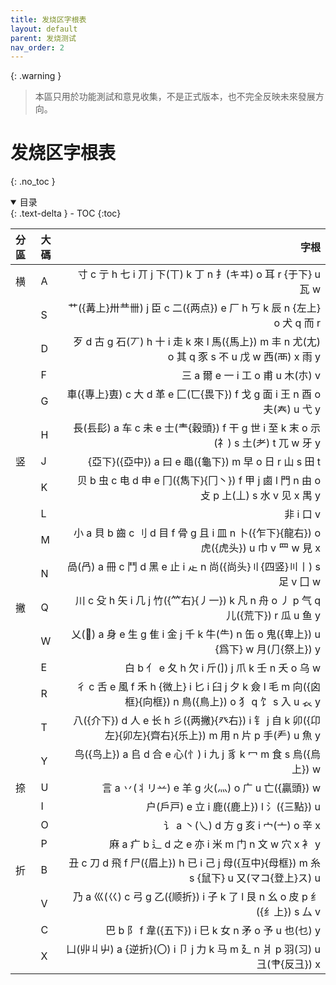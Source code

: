 ```yaml
---
title: 发烧区字根表
layout: default
parent: 发烧测试
nav_order: 2
---
```


{: .warning }
>本區只用於功能測試和意見收集，不是正式版本，也不完全反映未來發展方向。

<!-- omit in toc -->
# 发烧区字根表
{: .no_toc }

<details open markdown="block">
  <summary>
    目录
  </summary>
  {: .text-delta }
- TOC
{:toc}
</details>

| 分區 | 大碼 |                                                                                                                    字根 |
| :--- | :--- | ----------------------------------------------------------------------------------------------------------------------: |
| 横   | A    |                                                寸 c  亍 h  七 i  丌 j  下(丅) k  丁 n  扌(キヰ) o  耳 r  {于下} u  瓦 w |
|      | S    |                                          艹({冓上}卅龷卌) j  臣 c  二({两点}) e  厂 h  丂 k  辰 n  {左上} o  犬 q  而 r |
|      | D    |            歹 d  古 g  石(丆) h  十 i  走 k  來 l  馬({馬上}) m  丰 n  尤(尢) o  其 q  豕 s  不 u  戊 w  西(襾) x  雨 y |
|      | F    |                                                                                  三 a  爾 e  一 i  工 o  甫 u  木(朩) v |
|      | G    |                                       車({專上}叀) c  大 d  革 e  匚(匸{畏下}) f  戈 g  面 i  王 n  酉 o  夫(𡗗) u  弋 y |
|      | H    |                          長(镸髟) a  车 c  未 e  士(龶{穀頭}) f  干 g  世 i  至 k  末 o  示(礻) s  土(耂) t  兀 w  牙 y |
| 竖   | J    |                                                            {亞下}({亞中}) a  曰 e  黽({龜下}) m  早 o  日 r  山 s  田 t |
|      | K    |                    贝 b  虫 c  电 d  申 e  冂({雋下}{冂丶}) f  甲 j  鹵 l  門 n  由 o  攴 p  上(丄) s  水 v  见 x  禺 y |
|      | L    |                                                                                                              非 i  口 v |
|      | M    |                      小 a  貝 b  齒 c  刂 d  目 f  骨 g  且 i  皿 n  卜({乍下}{龍右}) o  虎({虎头}) u  巾 v  罒 w  見 x |
|      | N    |                                            咼(冎) a  冊 c  鬥 d  黑 e  止 i  龰 n  尚({尚头}〢{四竖}〣丨) s  足 v  囗 w |
| 撇   | Q    |                             川 c  殳 h  矢 i  几 j  竹({⺮右}{丿一}) k  凡 n  舟 o  丿 p  气 q  儿({荒下}) r  瓜 u  鱼 y |
|      | W    |                             乂(𠂭) a  身 e  生 g  隹 i  金 j  千 k  牛(⺧) n  缶 o  鬼({卑上}) u  {爲下} w  月(⺆{祭上}) y |
|      | E    |                                                                 白 b  亻 e  夂 h  欠 i  斤() j  爪 k  壬 n  夭 o  乌 w |
|      | R    | 彳 c  舌 e  風 f  禾 h  {微上} i  匕 i  臼 j  夕 k  僉 l  毛 m  向({囟框}{向框}) n  鳥({鳥上}) o  犭 q  饣 s  入 u  𧘇 y |
|      | T    |    八({介下}) d  人 e  长 h  彡({两撇}{癶右}) i  钅 j  自 k  卯({卬左}{卯左}{齊右}{乐上}) m  用 n  片 p  手(龵) u  魚 y |
|      | Y    |                                                 鸟({鸟上}) a  𠂤 d  合 e  心(忄) i  九 j  豸 k  冖 m  食 s  烏({烏上}) w |
| 捺   | U    |                                                                  言 a  丷(丬リ䒑) e  羊 g  火(灬) o  广 u  亡({贏頭}) w |
|      | I    |                                                                            户(戶戸) e  立 i  鹿({鹿上}) l  氵({三點}) u |
|      | O    |                                                                              讠 a  丶(乀) d  方 g  亥 i  宀(亠) o  辛 x |
|      | P    |                                                              麻 a  疒 b  辶 d  之 e  亦 i  米 m  门 n  文 w  穴 x  衤 y |
| 折   | B    |                      丑 c  刀 d  飛 f  尸({眉上}) h  已 i  己 j  母({互中}{母框}) m  糸 s  {鼠下} u  又(マコ{登上}ス) u |
|      | V    |                                    乃 a  巛(巜) c  弓 g  乙({顺折}) i  子 k  了 l  艮 n  幺 o  皮 p  纟({纟上}) s  厶 v |
|      | C    |                                                              巴 b  阝 f  韋({五下}) i  巳 k  女 n  矛 o  予 u  也(乜) y |
|      | X    |                                      凵(丱丩屮) a  {逆折}(〇) i  卩 j  力 k  马 m  廴 n  爿 p  羽(习) u  彐(肀{反彐}) x |